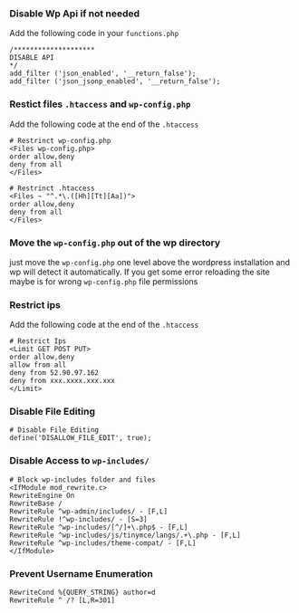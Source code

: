 ### Disable Wp Api if not needed

Add the following code in your `functions.php`

```
/******************** 
DISABLE API
*/
add_filter ('json_enabled', '__return_false');
add_filter ('json_jsonp_enabled', '__return_false');
```

### Restict files `.htaccess` and `wp-config.php`
Add the following code at the end of the `.htaccess`

```
# Restrinct wp-config.php
<Files wp-config.php>
order allow,deny
deny from all
</Files>
```
```
# Restrinct .htaccess
<Files ~ "^.*\.([Hh][Tt][Aa])">
order allow,deny
deny from all
</Files>

```

### Move the `wp-config.php` out of the wp directory

just move the `wp-config.php` one level above the wordpress installation and wp will detect it automatically.
If you get some error reloading the site maybe is for wrong `wp-config.php` file permissions

### Restrict ips
Add the following code at the end of the `.htaccess`
```
# Restrict Ips
<Limit GET POST PUT>
order allow,deny
allow from all
deny from 52.90.97.162
deny from xxx.xxxx.xxx.xxx
</Limit>
```

### Disable File Editing
```
# Disable File Editing
define('DISALLOW_FILE_EDIT', true);
```

### Disable Access to `wp-includes/`
```
# Block wp-includes folder and files
<IfModule mod_rewrite.c>
RewriteEngine On
RewriteBase /
RewriteRule ^wp-admin/includes/ - [F,L]
RewriteRule !^wp-includes/ - [S=3]
RewriteRule ^wp-includes/[^/]+\.php$ - [F,L]
RewriteRule ^wp-includes/js/tinymce/langs/.+\.php - [F,L]
RewriteRule ^wp-includes/theme-compat/ - [F,L]
</IfModule>
```

### Prevent Username Enumeration
```
RewriteCond %{QUERY_STRING} author=d
RewriteRule ^ /? [L,R=301]
```
